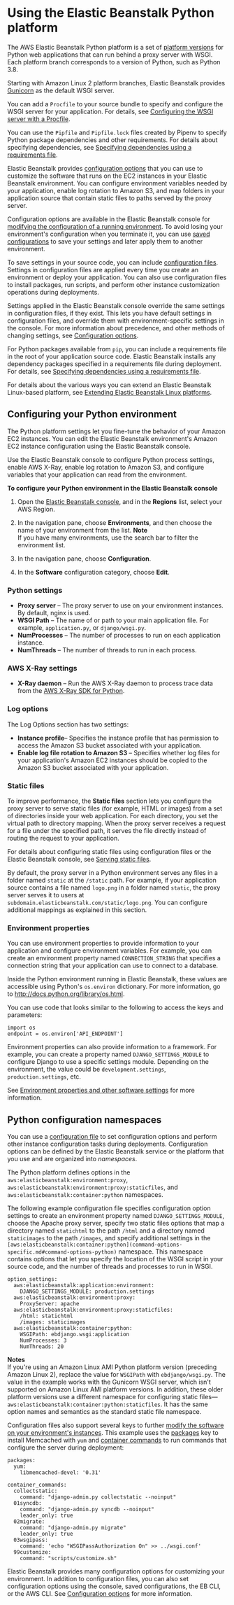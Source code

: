 # Using the Elastic Beanstalk Python platform<a name="create-deploy-python-container"></a>

The AWS Elastic Beanstalk Python platform is a set of [platform versions](https://docs.aws.amazon.com/elasticbeanstalk/latest/platforms/platforms-supported.html#platforms-supported.python) for Python web applications that can run behind a proxy server with WSGI\. Each platform branch corresponds to a version of Python, such as Python 3\.8\.

Starting with Amazon Linux 2 platform branches, Elastic Beanstalk provides [Gunicorn](https://gunicorn.org/) as the default WSGI server\.

You can add a `Procfile` to your source bundle to specify and configure the WSGI server for your application\. For details, see [Configuring the WSGI server with a Procfile](python-configuration-procfile.md)\.

You can use the `Pipfile` and `Pipfile.lock` files created by Pipenv to specify Python package dependencies and other requirements\. For details about specifying dependencies, see [Specifying dependencies using a requirements file](python-configuration-requirements.md)\.

Elastic Beanstalk provides [configuration options](command-options.md) that you can use to customize the software that runs on the EC2 instances in your Elastic Beanstalk environment\. You can configure environment variables needed by your application, enable log rotation to Amazon S3, and map folders in your application source that contain static files to paths served by the proxy server\.

Configuration options are available in the Elastic Beanstalk console for [modifying the configuration of a running environment](environment-configuration-methods-after.md)\. To avoid losing your environment's configuration when you terminate it, you can use [saved configurations](environment-configuration-savedconfig.md) to save your settings and later apply them to another environment\.

To save settings in your source code, you can include [configuration files](ebextensions.md)\. Settings in configuration files are applied every time you create an environment or deploy your application\. You can also use configuration files to install packages, run scripts, and perform other instance customization operations during deployments\.

Settings applied in the Elastic Beanstalk console override the same settings in configuration files, if they exist\. This lets you have default settings in configuration files, and override them with environment\-specific settings in the console\. For more information about precedence, and other methods of changing settings, see [Configuration options](command-options.md)\.

For Python packages available from `pip`, you can include a requirements file in the root of your application source code\. Elastic Beanstalk installs any dependency packages specified in a requirements file during deployment\. For details, see [Specifying dependencies using a requirements file](python-configuration-requirements.md)\.

For details about the various ways you can extend an Elastic Beanstalk Linux\-based platform, see [Extending Elastic Beanstalk Linux platforms](platforms-linux-extend.md)\.

## Configuring your Python environment<a name="create-deploy-python-container-console"></a>

The Python platform settings let you fine\-tune the behavior of your Amazon EC2 instances\. You can edit the Elastic Beanstalk environment's Amazon EC2 instance configuration using the Elastic Beanstalk console\.

Use the Elastic Beanstalk console to configure Python process settings, enable AWS X\-Ray, enable log rotation to Amazon S3, and configure variables that your application can read from the environment\.

**To configure your Python environment in the Elastic Beanstalk console**

1. Open the [Elastic Beanstalk console](https://console.aws.amazon.com/elasticbeanstalk), and in the **Regions** list, select your AWS Region\.

1. In the navigation pane, choose **Environments**, and then choose the name of your environment from the list\.
**Note**  
If you have many environments, use the search bar to filter the environment list\.

1. In the navigation pane, choose **Configuration**\.

1. In the **Software** configuration category, choose **Edit**\.

### Python settings<a name="python-console-settings"></a>
+ **Proxy server** – The proxy server to use on your environment instances\. By default, nginx is used\.
+ **WSGI Path** – The name of or path to your main application file\. For example, `application.py`, or `django/wsgi.py`\.
+ **NumProcesses** – The number of processes to run on each application instance\.
+ **NumThreads** – The number of threads to run in each process\.

### AWS X\-Ray settings<a name="python-console-xray"></a>
+ **X\-Ray daemon** – Run the AWS X\-Ray daemon to process trace data from the [AWS X\-Ray SDK for Python](https://docs.aws.amazon.com/xray/latest/devguide/xray-sdk-python.html)\.

### Log options<a name="create-deploy-python-container.console.logoptions"></a>

The Log Options section has two settings:
+ **Instance profile**– Specifies the instance profile that has permission to access the Amazon S3 bucket associated with your application\.
+ **Enable log file rotation to Amazon S3** – Specifies whether log files for your application's Amazon EC2 instances should be copied to the Amazon S3 bucket associated with your application\.

### Static files<a name="python-platform-staticfiles"></a>

To improve performance, the **Static files** section lets you configure the proxy server to serve static files \(for example, HTML or images\) from a set of directories inside your web application\. For each directory, you set the virtual path to directory mapping\. When the proxy server receives a request for a file under the specified path, it serves the file directly instead of routing the request to your application\.

For details about configuring static files using configuration files or the Elastic Beanstalk console, see [Serving static files](environment-cfg-staticfiles.md)\.

By default, the proxy server in a Python environment serves any files in a folder named `static` at the `/static` path\. For example, if your application source contains a file named `logo.png` in a folder named `static`, the proxy server serves it to users at `subdomain.elasticbeanstalk.com/static/logo.png`\. You can configure additional mappings as explained in this section\.

### Environment properties<a name="create-deploy-python-custom-container-envprop"></a>

You can use environment properties to provide information to your application and configure environment variables\. For example, you can create an environment property named `CONNECTION_STRING` that specifies a connection string that your application can use to connect to a database\.

Inside the Python environment running in Elastic Beanstalk, these values are accessible using Python's `os.environ` dictionary\. For more information, go to [http://docs\.python\.org/library/os\.html](http://docs.python.org/library/os.html)\.

You can use code that looks similar to the following to access the keys and parameters:

```
import os
endpoint = os.environ['API_ENDPOINT']
```

Environment properties can also provide information to a framework\. For example, you can create a property named `DJANGO_SETTINGS_MODULE` to configure Django to use a specific settings module\. Depending on the environment, the value could be `development.settings`, `production.settings`, etc\.

See [Environment properties and other software settings](environments-cfg-softwaresettings.md) for more information\.

## Python configuration namespaces<a name="python-namespaces"></a>

You can use a [configuration file](ebextensions.md) to set configuration options and perform other instance configuration tasks during deployments\. Configuration options can be defined by the Elastic Beanstalk service or the platform that you use and are organized into *namespaces*\.

The Python platform defines options in the `aws:elasticbeanstalk:environment:proxy`, `aws:elasticbeanstalk:environment:proxy:staticfiles`, and `aws:elasticbeanstalk:container:python` namespaces\.

The following example configuration file specifies configuration option settings to create an environment property named `DJANGO_SETTINGS_MODULE`, choose the Apache proxy server, specify two static files options that map a directory named `statichtml` to the path `/html` and a directory named `staticimages` to the path `/images`, and specify additional settings in the `[aws:elasticbeanstalk:container:python](command-options-specific.md#command-options-python)` namespace\. This namespace contains options that let you specify the location of the WSGI script in your source code, and the number of threads and processes to run in WSGI\.

```
option_settings:
  aws:elasticbeanstalk:application:environment:
    DJANGO_SETTINGS_MODULE: production.settings
  aws:elasticbeanstalk:environment:proxy:
    ProxyServer: apache
  aws:elasticbeanstalk:environment:proxy:staticfiles:
    /html: statichtml
    /images: staticimages
  aws:elasticbeanstalk:container:python:
    WSGIPath: ebdjango.wsgi:application
    NumProcesses: 3
    NumThreads: 20
```

**Notes**  
If you're using an Amazon Linux AMI Python platform version \(preceding Amazon Linux 2\), replace the value for `WSGIPath` with `ebdjango/wsgi.py`\. The value in the example works with the Gunicorn WSGI server, which isn't supported on Amazon Linux AMI platform versions\.
In addition, these older platform versions use a different namespace for configuring static files—`aws:elasticbeanstalk:container:python:staticfiles`\. It has the same option names and semantics as the standard static file namespace\.

Configuration files also support several keys to further [modify the software on your environment's instances](customize-containers-ec2.md)\. This example uses the [packages](customize-containers-ec2.md#linux-packages) key to install Memcached with `yum` and [container commands](customize-containers-ec2.md#linux-container-commands) to run commands that configure the server during deployment:

```
packages:
  yum:
    libmemcached-devel: '0.31'

container_commands:
  collectstatic:
    command: "django-admin.py collectstatic --noinput"
  01syncdb:
    command: "django-admin.py syncdb --noinput"
    leader_only: true
  02migrate:
    command: "django-admin.py migrate"
    leader_only: true
  03wsgipass:
    command: 'echo "WSGIPassAuthorization On" >> ../wsgi.conf'
  99customize:
    command: "scripts/customize.sh"
```

Elastic Beanstalk provides many configuration options for customizing your environment\. In addition to configuration files, you can also set configuration options using the console, saved configurations, the EB CLI, or the AWS CLI\. See [Configuration options](command-options.md) for more information\.